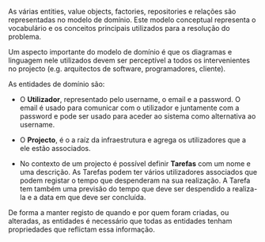As várias entities, value objects, factories, repositories e relações são representadas no modelo de domínio. Este modelo conceptual representa o vocabulário e os conceitos principais utilizados para a resolução do problema. 

Um aspecto importante do modelo de domínio é que os diagramas e linguagem nele utilizados devem ser perceptível a todos os intervenientes no projecto (e.g. arquitectos de software, programadores, cliente).

As entidades de domínio são:

 * O **Utilizador**, representado pelo username, o email e a password. O email é usado para comunicar com o utilizador e juntamente com a password e pode ser usado para aceder ao sistema como alternativa ao username.

 * O **Projecto**,  é o a raíz da infraestrutura e agrega os utilizadores que a ele estão associados.

 * No contexto de um projecto é possível definir **Tarefas** com um nome e uma descrição. As Tarefas podem ter vários utilizadores associados que podem registar o tempo que despenderam na sua realização. A Tarefa tem também uma previsão do tempo que deve ser despendido a realiza-la e a data em que deve ser concluída.

De forma a manter registo de quando e por quem foram criadas, ou alteradas, as entidades é necessário que todas as entidades tenham propriedades que reflictam essa informação.